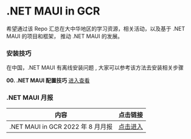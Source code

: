 # **.NET MAUI in GCR**

希望通过该 Repo 汇总在大中华地区的学习资源，相关活动，以及基于 .NET MAUI 的项目和框架， 推动 .NET MAUI 的发展。

### **安装技巧**

在中国，.NET MAUI 有离线安装问题 , 大家可以参考该方法去安装相关步骤

**00. .NET MAUI 配置技巧**  <a href="./guidline/Install/OfflineInstaller.md">进入查看</a>



### **.NET MAUI 月报**


|  内容  | 点击链接 |
|  ----  | ----  |
| .NET MAUI in GCR 2022 年 8 月月报   | <a href="./monthly_report/2022/08/report_aug.md">点击进入</a> |



